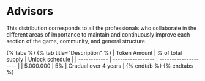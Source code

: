 # Advisors

This distribution corresponds to all the professionals who collaborate in the different areas of importance to maintain and continuously improve each section of the game, community, and general structure.

{% tabs %}
{% tab title="Description" %}
| Token Amount | % of total supply | Unlock schedule      |
| ------------ | ----------------- | -------------------- |
| 5.000.000    | 5%                | Gradual over 4 years |
{% endtab %}
{% endtabs %}
